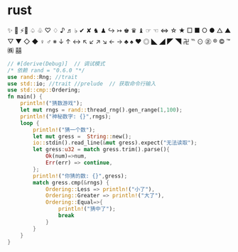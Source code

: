 # rust 
✨ 🐛 ⚡🎫  ♤ ♧ ♡ ♢ ♪ ♬ ♭ ✔ ✘ ♞ ♟ ↪ ↣ ♚ ♛ ♝ ☞ ☜ ⇔ ☆ ★ □ ■ ○ ● △ ▲ ▽ ▼ ◇ ◆ ♀ ♂ ※ ↓ ↑ ↔ ↖ ↙ ↗ ↘ ← → ♣ ♠ ♥ ◎ ◣ ◢ ◤ ◥ 卍 ℡ ⊙ ㊣ ® © ™ ㈱ 囍
```rust
// #[derive(Debug)]  // 调试模式 
/* 依赖 rand = "0.6.0 "*/
use rand::Rng; //trait
use std::io; //trait //prelude  // 获取命令行输入
use std::cmp::Ordering;
fn main() {
    println!("猜数游戏");
    let mut rngs = rand::thread_rng().gen_range(1,100);
    println!("神秘数字: {}",rngs);
    loop {
        println!("猜一个数");
        let mut gress =  String::new();
        io::stdin().read_line(&mut gress).expect("无法读取");
        let gress:u32 = match gress.trim().parse(){
            Ok(num)=>num,
            Err(err) => continue,
        };
        println!("你猜的数: {}",gress);
        match gress.cmp(&rngs) {
            Ordering::Less => println!("小了"),
            Ordering::Greater => println!("大了"),
            Ordering::Equal=>{
                println!("猜中了");
                break
            }
        }
    }
}
```
